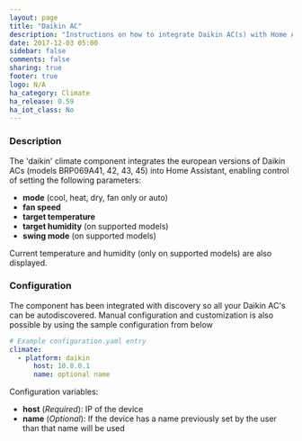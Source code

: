 ```yaml
---
layout: page
title: "Daikin AC"
description: "Instructions on how to integrate Daikin AC(s) with Home Assistant."
date: 2017-12-03 05:00
sidebar: false
comments: false
sharing: true
footer: true
logo: N/A
ha_category: Climate
ha_release: 0.59
ha_iot_class: No
---
```


### Description ###

The 'daikin' climate component integrates the european versions of Daikin ACs (models BRP069A41, 42, 43, 45) into Home Assistant, enabling control of setting the following parameters:
- **mode** (cool, heat, dry, fan only or auto)
- **fan speed**
- **target temperature**
- **target humidity** (on supported models)
- **swing mode** (on supported models)

Current temperature and humidity (only on supported models) are also displayed.

### Configuration ###

The component has been integrated with discovery so all your Daikin AC's can be autodiscovered.
Manual configuration and customization is also possible by using the sample configuration from below

```yaml
# Example configuration.yaml entry
climate:
  - platform: daikin
      host: 10.0.0.1
      name: optional name
```

Configuration variables:

- **host** (*Required*): IP of the device
- **name** (*Optional*): If the device has a name previously set by the user than that name will be used

